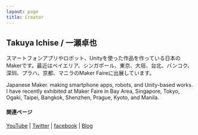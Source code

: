 ```yaml
---
layout: page
title: Creator
---
```


## Takuya Ichise / 一瀬卓也
スマートフォンアプリやロボット、Unityを使った作品を作っている日本のMakerです。最近はベイエリア、シンガポール、東京、大垣、台北、バンコク、深圳、プラハ、京都、マニラのMaker Faireに出展しています。

Japanese Maker. making smartphone apps, robots, and Unity-based works. I have recently exhibited at Maker Faire in Bay Area, Singapore, Tokyo, Ogaki, Taipei, Bangkok, Shenzhen, Prague, Kyoto, and Manila.

#### 関連ページ
<a href="http://bit.ly/3rao0nP">YouTube</a> | <a href="https://twitter.com/tichise">Twitter</a> | <a href="https://www.facebook.com/tichise">facebook</a> | <a href="https://medium.com/tichise">Blog</a>
